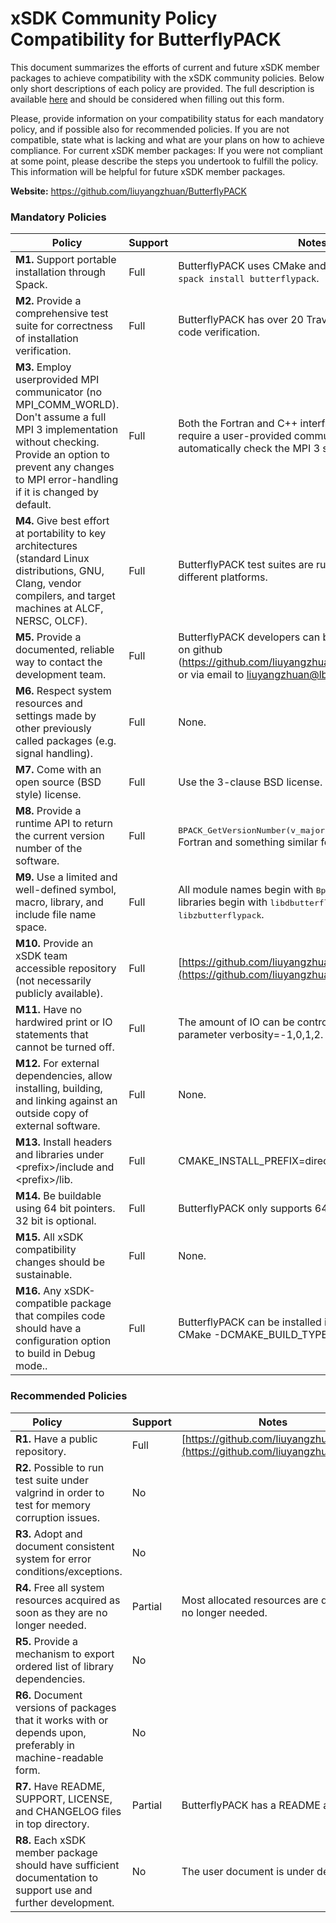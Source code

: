 # xSDK Community Policy Compatibility for ButterflyPACK

This document summarizes the efforts of current and future xSDK member packages to achieve compatibility with the xSDK community policies. Below only short descriptions of each policy are provided. The full description is available [here](https://docs.google.com/document/d/1DCx2Duijb0COESCuxwEEK1j0BPe2cTIJ-AjtJxt3290/edit#heading=h.2hp5zbf0n3o3)
and should be considered when filling out this form.

Please, provide information on your compatibility status for each mandatory policy, and if possible also for recommended policies. If you are not compatible, state what is lacking and what are your plans on how to achieve compliance. For current xSDK member packages: If you were not compliant at some point, please describe the steps you undertook to fulfill the policy. This information will be helpful for future xSDK member packages.

**Website:**  https://github.com/liuyangzhuan/ButterflyPACK

### Mandatory Policies

| Policy                 |Support| Notes                   |
|------------------------|-------|-------------------------|
|**M1.** Support portable installation through Spack. |Full| ButterflyPACK uses CMake and can be installed with `spack install butterflypack`. |
|**M2.** Provide a comprehensive test suite for correctness of installation verification. |Full| ButterflyPACK has over 20 Travis test example runs for code verification. |
|**M3.** Employ userprovided MPI communicator (no MPI_COMM_WORLD). Don't assume a full MPI 3 implementation without checking. Provide an option to prevent any changes to MPI error-handling if it is changed by default. |Full| Both the Fortran and C++ interfaces of ButterflyPACK require a user-provided communicator. CMake will automatically check the MPI 3 support. |
|**M4.** Give best effort at portability to key architectures (standard Linux distributions, GNU, Clang, vendor compilers, and target machines at ALCF, NERSC, OLCF). |Full| ButterflyPACK test suites are run on a number of different platforms.|
|**M5.** Provide a documented, reliable way to contact the development team. |Full| ButterflyPACK developers can be contacted via issues on github (https://github.com/liuyangzhuan/ButterflyPACK/issues/) or via email to liuyangzhuan@lbl.gov.|
|**M6.** Respect system resources and settings made by other previously called packages (e.g. signal handling). |Full| None.|
|**M7.** Come with an open source (BSD style) license. |Full| Use the 3-clause BSD license. |
|**M8.** Provide a runtime API to return the current version number of the software. |Full| <tt>BPACK_GetVersionNumber(v_major,v_minor,v_bugfix)</tt> for Fortran and something similar for C++|
|**M9.** Use a limited and well-defined symbol, macro, library, and include file name space. |Full| All module names begin with <tt>Bplus_</tt>, <tt>BPACK_</tt> or <tt>MISC_</tt>. The libraries begin with <tt>libdbutterflypack</tt> or <tt>libzbutterflypack</tt>. |
|**M10.** Provide an xSDK team accessible repository (not necessarily publicly available). |Full| [https://github.com/liuyangzhuan/ButterflyPACK](https://github.com/liuyangzhuan/ButterflyPACK) |
|**M11.** Have no hardwired print or IO statements that cannot be turned off. |Full|The amount of IO can be controlled by a runtime parameter verbosity=-1,0,1,2. |
|**M12.** For external dependencies, allow installing, building, and linking against an outside copy of external software. |Full| None.|
|**M13.** Install headers and libraries under \<prefix\>/include and \<prefix\>/lib. |Full| CMAKE_INSTALL_PREFIX=directory. |
|**M14.** Be buildable using 64 bit pointers. 32 bit is optional. |Full| ButterflyPACK only supports 64 bit pointers. |
|**M15.** All xSDK compatibility changes should be sustainable. |Full| None.  |
|**M16.** Any xSDK-compatible package that compiles code should have a configuration option to build in Debug mode.. |Full| ButterflyPACK can be installed in debug mode via CMake -DCMAKE_BUILD_TYPE=Debug |

### Recommended Policies

| Policy                 |Support| Notes                   |
|------------------------|-------|-------------------------|
|**R1.** Have a public repository. |Full| [https://github.com/liuyangzhuan/ButterflyPACK](https://github.com/liuyangzhuan/ButterflyPACK) |
|**R2.** Possible to run test suite under valgrind in order to test for memory corruption issues. |No|  |
|**R3.** Adopt and document consistent system for error conditions/exceptions. |No|  |
|**R4.** Free all system resources acquired as soon as they are no longer needed. |Partial| Most allocated resources are deallocated once no longer needed. |
|**R5.** Provide a mechanism to export ordered list of library dependencies. |No| |
|**R6.** Document versions of packages that it works with or depends upon, preferably in machine-readable form.  |No|  |
|**R7.** Have README, SUPPORT, LICENSE, and CHANGELOG files in top directory.  |Partial| ButterflyPACK has a README and LICENSE file. |
|**R8.** Each xSDK member package should have sufficient documentation to support use and further development. |No| The user document is under development. |

